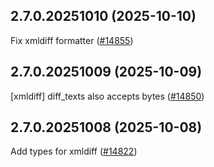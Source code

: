 ## 2.7.0.20251010 (2025-10-10)

Fix xmldiff formatter ([#14855](https://github.com/python/typeshed/pull/14855))

## 2.7.0.20251009 (2025-10-09)

[xmldiff] diff_texts also accepts bytes ([#14850](https://github.com/python/typeshed/pull/14850))

## 2.7.0.20251008 (2025-10-08)

Add types for xmldiff ([#14822](https://github.com/python/typeshed/pull/14822))

